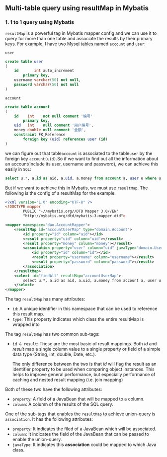 ## Multi-table query using resultMap in Mybatis

### 1. 1 to 1 query using Mybatis

`resultMap` is a powerful tag in Mybatis mapper config and we can use it to query for more than one table and associate the results by their primary keys. For example, I have two Mysql tables named `account` and `user`:

`user`

```sql
create table user
(
    id       int auto_increment
        primary key,
    username varchar(50) not null,
    password varchar(50) not null
)
```

`account`

```sql
create table account
(
    id    int    not null comment '编号'
        primary key,
    uid   int    null comment '用户编号',
    money double null comment '金额',
    constraint FK_Reference
        foreign key (uid) references user (id)
)
```

we can figure out that table`account` is associated to the table`user` by the foreign key `account(uid)`.So if we want to find out all the information about an account(include its user, username and password), we can achieve this easily in `SQL`:

```sql
select u.*, a.id as aid, a.uid, a.money from account a, user u where u.id = a.uid;
```

But if we want to achieve this in Mybatis, we must use `resultMap`. The following is the config of a resultMap for the example.

```xml
<?xml version="1.0" encoding="UTF-8" ?>
<!DOCTYPE mapper
        PUBLIC "-//mybatis.org//DTD Mapper 3.0//EN"
        "http://mybatis.org/dtd/mybatis-3-mapper.dtd">

<mapper namespace="dao.AccountMapper">
    <resultMap id="accountUserMap" type="domain.Account">
        <id property="id" column="aid"></id>
        <result property="uid" column="uid"></result>
        <result property="money" column="money"></result>
        <association property="user" column="uid" javaType="domain.User">
            <id property="id" column="id"></id>
            <result property="username" column="username"></result>
            <result property="password" column="password"></result>
        </association>
    </resultMap>
    <select id="findAll" resultMap="accountUserMap">
        select u.*, a.id as aid, a.uid, a.money from account a, user u where u.id = a.uid;
    </select>
</mapper>
```

The tag `resultMap` has many attributes:

- `id`: A unique identifier in this namespace that can be used to reference this result map.
- `type`:  This property indicates which class the entire resultMap is wrapped into



The tag `resultMap` has two common sub-tags:

- `id & result`: These are the most basic of result mappings. Both *id* and *result* map a single column value to a single property or field of a simple data type (String, int, double, Date, etc.).

  The only difference between the two is that *id* will flag the result as an identifier property to be used when comparing object instances. This helps to improve general performance, but especially performance of caching and nested result mapping (i.e. join mapping)

 Both of these two have the following attributes:

- `property`: A field of a JavaBean that will be mapped to a column.
- `column`: A column of the results of the SQL query.

One of the sub-tags that enables the `resultMap` to achieve union-query is `association`. It has the following attributes:

- `property`: It indicates the filed of a JavaBean which will be associated.
- `column`: It indicates the field of the JavaBean that can be passed to enable the union-query.
- `javaType`: It indicates this **association** could be mapped to which Java class.